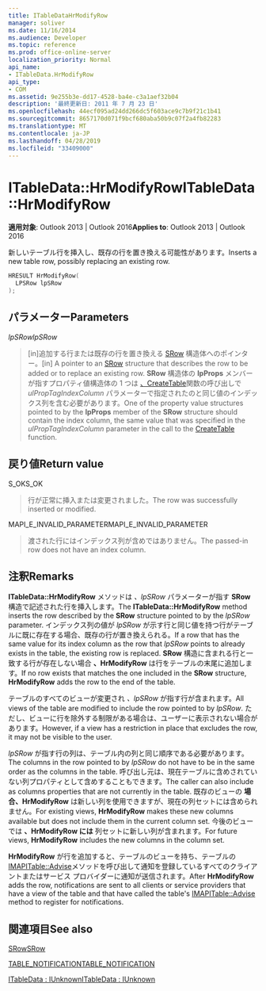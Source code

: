 ```yaml
---
title: ITableDataHrModifyRow
manager: soliver
ms.date: 11/16/2014
ms.audience: Developer
ms.topic: reference
ms.prod: office-online-server
localization_priority: Normal
api_name:
- ITableData.HrModifyRow
api_type:
- COM
ms.assetid: 9e255b3e-dd17-4528-ba4e-c3a1aef32b04
description: '最終更新日: 2011 年 7 月 23 日'
ms.openlocfilehash: 44ecf095ad24dd266dc5f603ace9c7b9f21c1b41
ms.sourcegitcommit: 8657170d071f9bcf680aba50b9c07f2a4fb82283
ms.translationtype: MT
ms.contentlocale: ja-JP
ms.lasthandoff: 04/28/2019
ms.locfileid: "33409000"
---
```

# <a name="itabledatahrmodifyrow"></a><span data-ttu-id="16145-103">ITableData::HrModifyRow</span><span class="sxs-lookup"><span data-stu-id="16145-103">ITableData::HrModifyRow</span></span>

  
  
<span data-ttu-id="16145-104">**適用対象**: Outlook 2013 | Outlook 2016</span><span class="sxs-lookup"><span data-stu-id="16145-104">**Applies to**: Outlook 2013 | Outlook 2016</span></span> 
  
<span data-ttu-id="16145-105">新しいテーブル行を挿入し、既存の行を置き換える可能性があります。</span><span class="sxs-lookup"><span data-stu-id="16145-105">Inserts a new table row, possibly replacing an existing row.</span></span>
  
```cpp
HRESULT HrModifyRow(
  LPSRow lpSRow
);
```

## <a name="parameters"></a><span data-ttu-id="16145-106">パラメーター</span><span class="sxs-lookup"><span data-stu-id="16145-106">Parameters</span></span>

 <span data-ttu-id="16145-107">_lpSRow_</span><span class="sxs-lookup"><span data-stu-id="16145-107">_lpSRow_</span></span>
  
> <span data-ttu-id="16145-108">[in]追加する行または既存の行を置き換える [SRow](srow.md) 構造体へのポインター。</span><span class="sxs-lookup"><span data-stu-id="16145-108">[in] A pointer to an [SRow](srow.md) structure that describes the row to be added or to replace an existing row.</span></span> <span data-ttu-id="16145-109">**SRow** 構造体の **lpProps** メンバーが指すプロパティ値構造体の 1 つは [、CreateTable](createtable.md)関数の呼び出しで _ulPropTagIndexColumn_ パラメーターで指定されたのと同じ値のインデックス列を含む必要があります。</span><span class="sxs-lookup"><span data-stu-id="16145-109">One of the property value structures pointed to by the **lpProps** member of the **SRow** structure should contain the index column, the same value that was specified in the  _ulPropTagIndexColumn_ parameter in the call to the [CreateTable](createtable.md) function.</span></span> 
    
## <a name="return-value"></a><span data-ttu-id="16145-110">戻り値</span><span class="sxs-lookup"><span data-stu-id="16145-110">Return value</span></span>

<span data-ttu-id="16145-111">S_OK</span><span class="sxs-lookup"><span data-stu-id="16145-111">S_OK</span></span> 
  
> <span data-ttu-id="16145-112">行が正常に挿入または変更されました。</span><span class="sxs-lookup"><span data-stu-id="16145-112">The row was successfully inserted or modified.</span></span>
    
<span data-ttu-id="16145-113">MAPI_E_INVALID_PARAMETER</span><span class="sxs-lookup"><span data-stu-id="16145-113">MAPI_E_INVALID_PARAMETER</span></span> 
  
> <span data-ttu-id="16145-114">渡された行にはインデックス列が含めではありません。</span><span class="sxs-lookup"><span data-stu-id="16145-114">The passed-in row does not have an index column.</span></span>
    
## <a name="remarks"></a><span data-ttu-id="16145-115">注釈</span><span class="sxs-lookup"><span data-stu-id="16145-115">Remarks</span></span>

<span data-ttu-id="16145-116">**ITableData::HrModifyRow** メソッドは _、lpSRow_ パラメーターが指す **SRow** 構造で記述された行を挿入します。</span><span class="sxs-lookup"><span data-stu-id="16145-116">The **ITableData::HrModifyRow** method inserts the row described by the **SRow** structure pointed to by the  _lpSRow_ parameter.</span></span> <span data-ttu-id="16145-117">インデックス列の値が  _lpSRow_ が示す行と同じ値を持つ行がテーブルに既に存在する場合、既存の行が置き換えられる。</span><span class="sxs-lookup"><span data-stu-id="16145-117">If a row that has the same value for its index column as the row that  _lpSRow_ points to already exists in the table, the existing row is replaced.</span></span> <span data-ttu-id="16145-118">**SRow** 構造に含まれる行と一致する行が存在しない場合 **、HrModifyRow** は行をテーブルの末尾に追加します。</span><span class="sxs-lookup"><span data-stu-id="16145-118">If no row exists that matches the one included in the **SRow** structure, **HrModifyRow** adds the row to the end of the table.</span></span> 
  
<span data-ttu-id="16145-119">テーブルのすべてのビューが変更され  _、lpSRow_ が指す行が含まれます。</span><span class="sxs-lookup"><span data-stu-id="16145-119">All views of the table are modified to include the row pointed to by  _lpSRow_.</span></span> <span data-ttu-id="16145-120">ただし、ビューに行を除外する制限がある場合は、ユーザーに表示されない場合があります。</span><span class="sxs-lookup"><span data-stu-id="16145-120">However, if a view has a restriction in place that excludes the row, it may not be visible to the user.</span></span> 
  
<span data-ttu-id="16145-121">_lpSRow_ が指す行の列は、テーブル内の列と同じ順序である必要があります。</span><span class="sxs-lookup"><span data-stu-id="16145-121">The columns in the row pointed to by  _lpSRow_ do not have to be in the same order as the columns in the table.</span></span> <span data-ttu-id="16145-122">呼び出し元は、現在テーブルに含めされていない列プロパティとして含めすることもできます。</span><span class="sxs-lookup"><span data-stu-id="16145-122">The caller can also include as columns properties that are not currently in the table.</span></span> <span data-ttu-id="16145-123">既存のビューの **場合、HrModifyRow** は新しい列を使用できますが、現在の列セットには含められません。</span><span class="sxs-lookup"><span data-stu-id="16145-123">For existing views, **HrModifyRow** makes these new columns available but does not include them in the current column set.</span></span> <span data-ttu-id="16145-124">今後のビューでは **、HrModifyRow には** 列セットに新しい列が含まれます。</span><span class="sxs-lookup"><span data-stu-id="16145-124">For future views, **HrModifyRow** includes the new columns in the column set.</span></span> 
  
<span data-ttu-id="16145-125">**HrModifyRow** が行を追加すると、テーブルのビューを持ち、テーブルの [IMAPITable::Advise](imapitable-advise.md)メソッドを呼び出して通知を登録しているすべてのクライアントまたはサービス プロバイダーに通知が送信されます。</span><span class="sxs-lookup"><span data-stu-id="16145-125">After **HrModifyRow** adds the row, notifications are sent to all clients or service providers that have a view of the table and that have called the table's [IMAPITable::Advise](imapitable-advise.md) method to register for notifications.</span></span> 
  
## <a name="see-also"></a><span data-ttu-id="16145-126">関連項目</span><span class="sxs-lookup"><span data-stu-id="16145-126">See also</span></span>



[<span data-ttu-id="16145-127">SRow</span><span class="sxs-lookup"><span data-stu-id="16145-127">SRow</span></span>](srow.md)
  
[<span data-ttu-id="16145-128">TABLE_NOTIFICATION</span><span class="sxs-lookup"><span data-stu-id="16145-128">TABLE_NOTIFICATION</span></span>](table_notification.md)
  
[<span data-ttu-id="16145-129">ITableData : IUnknown</span><span class="sxs-lookup"><span data-stu-id="16145-129">ITableData : IUnknown</span></span>](itabledataiunknown.md)

